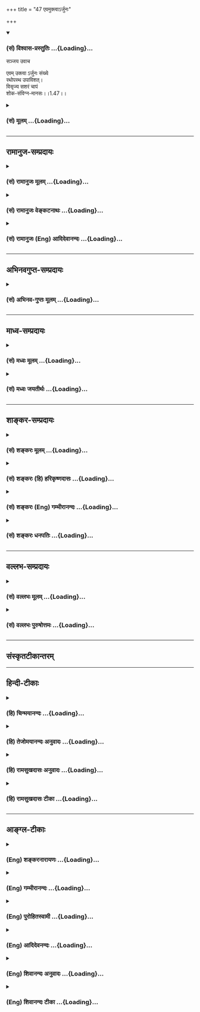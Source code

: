 +++
title = "47 एवमुक्त्वाऽर्जुनः"

+++
<div class="js_include" newlevelforh1="3" title="(सं) विश्वास-प्रस्तुतिः" unfilled url="/purANam/mahAbhAratam/06-bhIShma-parva/02-bhagavad-gItA-parva/saMskRtam/vishvAsa-prastutiH/01_arjuna-viShAda-yogaH/47_evamuktvA-rjunaH.md">
<details open><summary><h3>(सं) विश्वास-प्रस्तुतिः ...{Loading}...</h3></summary>

सञ्जय उवाच  

एवम् उक्त्वा ऽर्जुनः संख्ये  
रथोपस्थ उपाविशत्।  
विसृज्य सशरं चापं  
शोक-संविग्न-मानसः।।1.47।।
</details>
</div>
<div class="js_include collapsed" newlevelforh1="3" title="(सं) मूलम्" unfilled url="/purANam/mahAbhAratam/06-bhIShma-parva/02-bhagavad-gItA-parva/saMskRtam/mUlam/01_arjuna-viShAda-yogaH/47_evamuktvA-rjunaH.md">
<details><summary><h3>(सं) मूलम् ...{Loading}...</h3></summary>

सञ्जय उवाच  
एवमुक्त्वाऽर्जुनः संख्ये रथोपस्थ उपाविशत्।  
विसृज्य सशरं चापं शोकसंविग्नमानसः।।1.47।।
</details>
</div>


_________________
## रामानुज-सम्प्रदायः
<div class="js_include collapsed" newlevelforh1="3" title="(सं) रामानुजः मूलम्" unfilled url="/purANam/mahAbhAratam/06-bhIShma-parva/02-bhagavad-gItA-parva/saMskRtam/rAmAnujaH/mUlam/01_arjuna-viShAda-yogaH/47_evamuktvA-rjunaH.md">
<details><summary><h3>(सं) रामानुजः मूलम् ...{Loading}...</h3></summary>

।।1.47।। अर्जुन उवाच संजय उवाच स तु पार्थो महामनाः परमकारुणिको
दीर्घबन्धुः परमधार्मिकः सभ्रातृको भवद्भिः अतिघोरैः मारणैः जतुगृहादिभिः
असकृद् वञ्चितः अपि परमपुरुषसहायः अपि हनिष्यमाणान् भवदीयान् विलोक्य
बन्धुस्नेहेन परमया च कृपया धर्माधर्मभयेन च अतिमात्रस्विन्नसर्वगात्रः
सर्वथा अहं न योत्स्यामि इति उक्त्वा बन्धुविश्लेषजनितशोकसंविग्नमानसः सशरं
चापं विसृज्य रथोपस्थे उपाविशत्।

</details>
</div>
<div class="js_include collapsed" newlevelforh1="3" title="(सं) रामानुजः वेङ्कटनाथः" unfilled url="/purANam/mahAbhAratam/06-bhIShma-parva/02-bhagavad-gItA-parva/saMskRtam/rAmAnujaH/venkaTanAthaH/01_arjuna-viShAda-yogaH/47_evamuktvA-rjunaH.md">
<details><summary><h3>(सं) रामानुजः वेङ्कटनाथः ...{Loading}...</h3></summary>

।।1.47।। एतान्न हन्तुमिच्छामि 1।35यदि मामप्रतीकारम् 1।46
इत्यादेरभिप्रेतमाह सर्वथाहमिति। सर्वथा बहुप्रकारम्। एषामाततायित्वेऽपि
इदानीं हन्तुमुद्यतत्वेऽपि युद्धान्निवृत्तेरधर्माकीत्यादिहेतुत्वेऽपि
युद्धस्य त्रैलोक्यराज्याद्युपायत्वेऽपि किं बहुना सर्वेश्वरेश्वरेण मम
हिततमोपदेशिना भवतोक्तत्वेऽपीति भावः। बन्धुविनाशस्य सिद्धत्वाध्यवसायः
शोकहेतुः विषादमात्रपरो वाऽत्रशोकशब्दः। स शोकः शरचापपरित्यागे हेतुरिति
व्युत्क्रमपाठेन दर्शितम्। संविग्नमानसः इति अत्यर्थचलितयुद्धाध्यवसाय
इत्यर्थः। ओ विजी भयचलनयोः इति धातुः। एवं चलितयुद्धाध्यवसायत्वात्
समराध्वरस्रुक्स्रुवादिस्थानीयं सशरं चापं विसृज्य प्रायोपवेशादिपर इव
रथोपस्थे रथिस्थानाद्विनिवृत्य रथोत्सङ्ग उपाविशदिति भावः।  
इति कवितार्किकसिंहस्य सर्वतंत्रस्वतंत्रस्य श्रीमद्वेङ्कटनाथस्य
वेदान्ताचार्यस्य कृतिषु

</details>
</div>
<div class="js_include collapsed" newlevelforh1="3" title="(सं) रामानुजः (Eng) आदिदेवानन्दः" unfilled url="/purANam/mahAbhAratam/06-bhIShma-parva/02-bhagavad-gItA-parva/saMskRtam/rAmAnujaH/english/AdidevAnandaH/01_arjuna-viShAda-yogaH/47_evamuktvA-rjunaH.md">
<details><summary><h3>(सं) रामानुजः (Eng) आदिदेवानन्दः ...{Loading}...</h3></summary>

1.26 - 1.47 Arjuna said - Sanjaya said Sanjaya continued: The
high-minded Arjuna, extremely kind, deeply friendly, and supremely
righteous, having brothers like himself, though repeatedly deceived by
the treacherous attempts of your people like burning in the lac-house
etc., and therefore fit to be killed by him with the help of the Supreme
Person, nevertheless said, 'I will not fight.' He felt weak, overcome as
he was by his love and extreme compassion for his relatives. He was also
filled with fear, not knowing what was righteous and what unrighteous.
His mind was tortured by grief, because of the thought of future
separation from his relations. So he threw away his bow and arrow and
sat on the chariot as if to fast to death.

</details>
</div>


_________________
## अभिनवगुप्त-सम्प्रदायः
<div class="js_include collapsed" newlevelforh1="3" title="(सं) अभिनव-गुप्तः मूलम्" unfilled url="/purANam/mahAbhAratam/06-bhIShma-parva/02-bhagavad-gItA-parva/saMskRtam/abhinava-guptaH/mUlam/01_arjuna-viShAda-yogaH/47_evamuktvA-rjunaH.md">
<details><summary><h3>(सं) अभिनव-गुप्तः मूलम् ...{Loading}...</h3></summary>

।।1.47।। No commentary.

</details>
</div>


_________________
## माध्व-सम्प्रदायः
<div class="js_include collapsed" newlevelforh1="3" title="(सं) मध्वः मूलम्" unfilled url="/purANam/mahAbhAratam/06-bhIShma-parva/02-bhagavad-gItA-parva/saMskRtam/madhvaH/mUlam/01_arjuna-viShAda-yogaH/47_evamuktvA-rjunaH.md">
<details><summary><h3>(सं) मध्वः मूलम् ...{Loading}...</h3></summary>

।।1.47।। Sri Madhvacharya did not comment on this sloka. The commentary
starts from 2.11.

</details>
</div>
<div class="js_include collapsed" newlevelforh1="3" title="(सं) मध्वः जयतीर्थः" unfilled url="/purANam/mahAbhAratam/06-bhIShma-parva/02-bhagavad-gItA-parva/saMskRtam/madhvaH/jayatIrthaH/01_arjuna-viShAda-yogaH/47_evamuktvA-rjunaH.md">
<details><summary><h3>(सं) मध्वः जयतीर्थः ...{Loading}...</h3></summary>

।।1.47।। Sri Jayatirtha did not comment on this sloka. The commentary
starts from 2.11.

</details>
</div>


_________________
## शाङ्कर-सम्प्रदायः
<div class="js_include collapsed" newlevelforh1="3" title="(सं) शङ्करः मूलम्" unfilled url="/purANam/mahAbhAratam/06-bhIShma-parva/02-bhagavad-gItA-parva/saMskRtam/shankaraH/mUlam/01_arjuna-viShAda-yogaH/47_evamuktvA-rjunaH.md">
<details><summary><h3>(सं) शङ्करः मूलम् ...{Loading}...</h3></summary>

1.47 Sri Sankaracharya did not comment on this sloka. The commentary
starts from 2.10.

</details>
</div>
<div class="js_include collapsed" newlevelforh1="3" title="(सं) शङ्करः (हि) हरिकृष्णदासः" unfilled url="/purANam/mahAbhAratam/06-bhIShma-parva/02-bhagavad-gItA-parva/saMskRtam/shankaraH/hindI/harikRShNadAsaH/01_arjuna-viShAda-yogaH/47_evamuktvA-rjunaH.md">
<details><summary><h3>(सं) शङ्करः (हि) हरिकृष्णदासः ...{Loading}...</h3></summary>

।।1.47।। Sri Sankaracharya did not comment on this sloka.

</details>
</div>
<div class="js_include collapsed" newlevelforh1="3" title="(सं) शङ्करः (Eng) गम्भीरानन्दः" unfilled url="/purANam/mahAbhAratam/06-bhIShma-parva/02-bhagavad-gItA-parva/saMskRtam/shankaraH/english/gambhIrAnandaH/01_arjuna-viShAda-yogaH/47_evamuktvA-rjunaH.md">
<details><summary><h3>(सं) शङ्करः (Eng) गम्भीरानन्दः ...{Loading}...</h3></summary>

1.47 Sri Sankaracharya did not comment on this sloka. The commentary
starts from 2.10.

</details>
</div>
<div class="js_include collapsed" newlevelforh1="3" title="(सं) शङ्करः धनपतिः" unfilled url="/purANam/mahAbhAratam/06-bhIShma-parva/02-bhagavad-gItA-parva/saMskRtam/shankaraH/dhanapatiH/01_arjuna-viShAda-yogaH/47_evamuktvA-rjunaH.md">
<details><summary><h3>(सं) शङ्करः धनपतिः ...{Loading}...</h3></summary>

।।1.47।। एतद्वॄत्तान्तं संजयो धृतराष्ट्रं प्रत्यावेदितवानित्याह **संजय
इति।** एवमुक्त्वा उक्तेन प्रकारेण श्रीकृष्णं प्रति विज्ञापनं कृत्वा
पूर्वं शूराणामवलोकनायोत्थितोऽर्जुनः परया कृपयाविष्टः। शोकग्रहणं
मोहस्याप्युपलक्षणार्थम्। शोकमोहाभ्यां सभ्यगुद्विग्नं मनो यस्य स एतादृशः
सन् संख्ये संग्रामभूमिमध्ये शरेण सहितं चापं कार्मुकं विसृज्य त्यक्त्वा
रथोपस्थे रथस्योपरि उपाविशत् उपविष्टवानित्यर्थः।  
इति
श्रीपरमहंसपरिव्राजकाचार्यबालस्वामिश्रीपादशिष्यदत्तवंशावतंसरामकुमारसूनुधनपतिविदुषा
विरचितायां गीताभाष्योत्कर्षदीपिकायां प्रथमोऽध्यायः।।1।।

</details>
</div>


_________________
## वल्लभ-सम्प्रदायः
<div class="js_include collapsed" newlevelforh1="3" title="(सं) वल्लभः मूलम्" unfilled url="/purANam/mahAbhAratam/06-bhIShma-parva/02-bhagavad-gItA-parva/saMskRtam/vallabhaH/mUlam/01_arjuna-viShAda-yogaH/47_evamuktvA-rjunaH.md">
<details><summary><h3>(सं) वल्लभः मूलम् ...{Loading}...</h3></summary>

।।1.47।। एवं तु पार्थो महाकरुणो लोकवेदधर्मपण्डितमानी कोमलमना वासुदेवसहायो
निहनिष्यमाणान् विलोक्य बन्धुस्नेहेनाधमभयेन च प्रस्विन्नाङ्गः सर्वथा न
योत्स्यामीत्युक्त्वा मोहशोकाविष्टः सशरं चापं उत्सृज्य रथोपस्थ उपाविशत्
सर्वतो दुःखेन निर्विण्ण उपविष्टः इत्यार्तवत्वं तस्य सूचितम्।

</details>
</div>
<div class="js_include collapsed" newlevelforh1="3" title="(सं) वल्लभः पुरुषोत्तमः" unfilled url="/purANam/mahAbhAratam/06-bhIShma-parva/02-bhagavad-gItA-parva/saMskRtam/vallabhaH/puruShottamaH/01_arjuna-viShAda-yogaH/47_evamuktvA-rjunaH.md">
<details><summary><h3>(सं) वल्लभः पुरुषोत्तमः ...{Loading}...</h3></summary>

।।1.47।। ततः किं कृतवानित्यपेक्षायां सञ्जय आह। एवमुक्त्वा अर्जुनः सङ्ख्ये
सङ्ग्रामे रथोपस्थे रथोपरि स्थितः भक्त्यन्तरायत्वेन
युद्धोपक्रान्तिराज्यानाकाङ्क्षणेऽपि भगवदनुत्तरे भक्तिज्ञानार्थं
शोकसंविग्नमानसो भूत्वा सशरं चापं विसृज्य उप समीपे भगवत आविशत् स्थित
इत्यर्थः।  
  
  
एवमस्मिन्नध्यायेऽर्जुनस्य विषादे लोकशास्त्रातिक्रमो हेतुत्वेनोक्तः। न
चार्त्ताधिकारस्याग्रिमाध्यायारम्भ एव सिद्धेरस्याध्यायस्य किं प्रयोजनमिति
शङ्क्यम् कृपावेशबोधनार्थत्वेन सप्रयोजनत्वात्। अत एव पाद्मे
गीतामाहात्म्ये तस्मादध्यायमाद्यं यः पठेद्यः संस्मरेत्तथा। अभ्यासादस्य न
भवेद्भवाम्भोधिः सुदुस्तरः श्लो.53 इति फलमुक्तं तस्मादुपोद्धातसङ्गतिः।।

</details>
</div>


_________________
## संस्कृतटीकान्तरम्


_________________
## हिन्दी-टीकाः
<div class="js_include collapsed" newlevelforh1="3" title="(हि) चिन्मयानन्दः" unfilled url="/purANam/mahAbhAratam/06-bhIShma-parva/02-bhagavad-gItA-parva/hindI/chinmayAnandaH/01_arjuna-viShAda-yogaH/47_evamuktvA-rjunaH.md">
<details><summary><h3>(हि) चिन्मयानन्दः ...{Loading}...</h3></summary>

।।1.47।। रणभूमि में संजय ने जो कुछ भी देखा उसका वह वर्णन करता है। अपने
ही तर्कों से थका और शोक में डूबा हुआ अर्जुन अपने शस्त्रास्त्रों को
फेंककर रथ में बैठ जाता है।  
गीता के प्रथम अध्याय में अर्जुन को हम इसी स्थिति में छोड़ देते हैं।  
conclusion  
ँ़ तत्सदिति श्रीमद्भगवद्गीतासूपनिषत्सु ब्रह्मविद्यायां योगशास्त्रे  
  
श्रीकृष्णार्जुनसंवादे अर्जुनविषादयोगो नाम प्रथमोऽध्याय।।  
इस प्रकार श्रीकृष्णार्जुनसंवाद के रूप में ब्रह्मविद्या और
योगशास्त्रस्वरूप श्रीमद्भगवदगीतोपनिषद् का अर्जुनविषादयोग नामक प्रथम
अध्याय समाप्त होता है।  
प्राचीन काल में शास्त्रीय ग्रन्थों की समाप्ति किसी चिन्ह अथवा विशिष्ट
संकेत द्वारा सूचित की जाती थी। आधुनिक काल की मुद्रित पुस्तकों में इसकी
आवश्यकता नहीं रहती क्योंकि हम पुस्तक में एक अध्याय की समाप्ति और नये
अध्याय को प्रारम्भ किया हुआ देख सकते हैं। मुद्रित पुस्तकों में भी इसे
अध्यायों के विभिन्न शीर्षकों के द्वारा अंकित किया जाता है।  
प्राचीन काल में पुस्तकों के अभाव में विद्यार्थियों को मौखिक उपदेश दिया
जाता था। इस प्रकार ग्रन्थों के नवीन संस्करण उनके मस्तिष्क के स्मृति पटल
पर ही अंकित होते थे। उस समय मौखिक उपदेश होने के कारण विद्यार्थीगण उसे
कण्ठस्थ कर लेते थे। इसलिए यह आवश्यक था कि एक अध्याय की समाप्ति और दूसरे
अध्याय का प्रारम्भ बताने वाला कोई सूचक चिह्न हो। उपनिषदों में इसे सूचित
करने के लिए अध्याय के अन्तिम मन्त्र अथवा मन्त्र के अन्तिम अंश को दो बार
दोहराया जाता है। परन्तु गीता के प्रत्येक अध्याय के अन्त में केवल एक
संकल्प वाक्य पाया जाता है। प्रत्येक अध्याय के संकल्प वाक्य में अन्तर
केवल अध्याय की संख्या और उसके विशेष नाम का ही है।  
गीता का संकल्प वाक्य अत्यन्त सुन्दर एवं सारगर्भित शब्दों से पूर्ण है। यह
स्वयं ही इस ग्रन्थ की विषय वस्तु के सम्बन्ध में विस्तृत जानकारी देता है।
यहाँ सम्पूर्ण श्रीमद्भगवद्गीता को ही नहीं अपितु उसके प्रत्येक अध्याय को
भी उपनिषद् की संज्ञा दी गयी है। अठारह अध्यायी गीतोपनिषद् के प्रथम अध्याय
का नाम अर्जुनविषादयोग है। इन अध्यायों को उपनिषद् कहने का कारण यह है कि
इनमें उपनिषद् के विषय का ही प्रतिपादन किया गया है। इनके लक्ष्यार्थ को
ऐसे पाठक गण नहीं समझ सकेंगे जो बिना किसी पूर्व तैयारी के इनका अध्ययन
करेंगे। सरल प्रतीत होने वाले श्लोकों में छिपे गूढ़ार्थ को समझने के लिये
मनन की अत्यन्त आवश्यकता होती है। उपनिषद् विद्या के समान यहाँ भी गीता के
श्लोकों में निहित परमार्थ निधि को पाने के लिये एक कृपालु एवं योग्य गुरु
की आवश्यकता है।  
उपनिषद् शब्द का अर्थ है वह विद्या जिसका अध्ययन गुरु के समीप (उप) पहुँचकर
उसके चरणों के पास अत्यन्त नम्र भाव से और निश्चयपूर्वक (नि) बैठकर (षद्)
किया जाता है। विश्व के सभी धार्मिक शास्त्र ग्रन्थों का विषय एक ही है। वे
सभी हमको यह शिक्षा देते हैं कि इस नित्य परिवर्तनशील जगत् के पीछे एक
अविनाशी पारमार्थिक सत्य है जो इस जगत् का मूल स्वरूप है। इस अद्वैत सत्य
को हिन्दू धर्म ग्रन्थों में ब्रह्म कहा गया है। इसलिये ब्रह्म का ज्ञान
तथा उसके अनुभव के लिये साधनों का उपदेश देने वाली विद्या ब्रह्मविद्या
कहलाती है।  
पाश्चात्य दर्शन के विपरीत आर्य लोगों को कोई भी दर्शन तभी स्वीकार होता था
जब कोई दार्शनिक ऐसे साधनों का भी निरूपण करता था जिनके द्वारा प्रत्येक
साधक उस दर्शन के लक्ष्य तक पहुँच सकता है। इस प्रकार हिन्दू दर्शनशास्त्र
के दो भाग हैं तत्त्वज्ञान और योगशास्त्र। इस दूसरे भाग में अभ्यसनीय
साधनों का वर्णन किया गया है।  
योग शब्द युज धातु से बना है जिसका अर्थ है जोड़ना । स्वयं को वर्तमान की
स्थिति से ऊँचा उठाकर किसी श्रेष्ठ एवं पूर्ण आदर्श को प्राप्त करने के
लिये साधक जो प्रयत्न करता है उसे योग कहते हैं और इस विज्ञान को
योगशास्त्र। संकल्प वाक्य में गीता को योगशास्त्र कहा जाता गया है। इसलिये
इससे हम उन साधनों के ज्ञान की अपेक्षा रखते हैं जिनके अभ्यास द्वारा
परमार्थ सत्य का साक्षात् अनुभव प्राप्त किया जा सकता है।  
अत्यन्त सूक्ष्म एवं शास्त्रीय विषय होने के कारण तत्त्वज्ञान और
योगशास्त्र में संसार के सामान्य जनों का विशेष आकर्षण और रुचि नहीं होती
है। इसमें प्रतिपादित ज्ञान किसी दृश्य पदार्थ का नहीं है। एक गणितज्ञ के
अतिरिक्त अन्य सामान्य जनों को गणित विषय शुष्क और नीरस प्रतीत होता है।
गणित के ज्ञान की व्यावहारिक जीवन में अत्यधिक आवश्यकता भी नहीं होती।
परन्तु धर्म का प्रयोजन संसार दुख की निवृत्ति होने के कारण सभी लोगों को
इसकी आवश्यकता है। अत तत्त्वज्ञान के कठिन विषय को सरल और आकर्षक ढंग से
सामान्य जनों के सम्मुख प्रस्तुत करने का प्रयत्न सभी आचार्यों ने किया है।
गुरु के मुख से उपदेश प्राप्त करने की विधि का उन्होंने सफल उपयोग किया। एक
सुपरिचित गुरु के शब्द भी हमें सुपरिचित मालूम पड़ने लगते हैं।  
तत्त्वज्ञान का प्राथमिक शिक्षण देने वाले ग्रन्थ स्मृति ग्रन्थ हैं जैसे
मनुस्मृति गौतमस्मृति आदि। ये ग्रन्थ सरलतापूर्वक समझ में आ सकते हैं।
उपनिषदों में हमें गुरु और शिष्य का वर्णन मिलता है किन्तु वह अधिक विस्तार
में नहीं है। गीता में हमें इसका सम्पूर्ण चित्र मिलता है। गीता की
पार्श्वभूमि में युद्ध की उत्तेजक स्थिति के बीच औपनिषदीय पुरातन सत्य की
एक बार पुन उद्घोषणा की गयी है।  
यहाँ इस ज्ञान का उपदेश स्वयं भगवान् श्रीकृष्ण अपने परम मित्र अर्जुन को
ऐसी संघर्षपूर्ण स्थिति के संदर्भ में दे रहे हैं जहाँ वह पूर्णतया मानसिक
सन्तुलन को खोकर विषाद की अवस्था को प्राप्त होता है। इसलिये गीता से हम
ऐसे उपदेश और मार्गदर्शन की अपेक्षा रख सकते हैं जो अत्यन्त
सहानुभूतिपूर्वक किया गया हो। उपनिषद् के ऋषियों का सम्बन्ध सामान्य जनों
से इतना अधिक नहीं था कि वे उनकी दुर्बलताओं को पूर्णतया समझ सकें। गीता की
यह विशेषता संकल्पवाक्य में यह कहकर बतायी गयी है कि यह स्वयं भगवान्
द्वारा एक र्मत्य पुरुष को दिया गया उपदेश है श्रीकृष्णार्जुनसंवादे।  
इस अध्याय का शीर्षक अर्जुनविषादयोग है जो कि वास्तव में परस्पर विरोधी
शब्दों से बना है। यदि विषाद ही योग हो तो हम सब बिना किसी इच्छा या
प्रयत्न के योगी ही हैं। इस अध्याय की व्याख्या में मैंने पहले ही सूचित
किया है कि अर्जुन की विषाद की यह स्थिति इष्ट है क्योंकि इसमें गीतोपदेश
के बीज बोकर श्रीकृष्ण के पूर्णत्व के पुष्प प्राप्त किये जा सकते हैं।
किसी एक व्यक्ति समाज या राष्ट्र में धर्म और तत्त्वज्ञान की माँग तभी होगी
जब उनके हृदय में अर्जुन के विषाद का अनुभव होगा।  
आज का जगत् जितनी अधिक मात्रा में यह अनुभव करेगा कि वह जीवन संग्राम का
सामना करने में असहाय है और उसमें यह साहस नहीं कि स्वयं के द्वारा निर्मित
अपने प्रिय आर्थिक मूल्यों एवं औद्योगिक लोभ का वह संहार कर सके उतनी ही
अधिक मात्रा में वह गीतोपदेश का पात्र है। केवल पाकशास्त्र की क्रिया स्वयं
में पूर्णता नहीं रखती। उसकी पूर्णता भोजन करने में है। उसी प्रकार जीवन
में उच्च आराम और अनेक सुख सुविधाओं के साधन जुटा लेने पर भी पूर्णता अथवा
कृतकृत्यता का अनुभव नहीं होता है। ऐसे समय में ही मनुष्य को पूर्णत्व
प्राप्त करने की तीव्र अभिलाषा होती है। विषाद की स्थिति प्राप्त किये बिना
अकेले शास्त्र हमारी सहायता नहीं कर सकते। आत्मयोग के पूर्व विषाद की
स्थिति अनिवार्य होने के कारण उसे यहाँ योग कहा गया है। गीता में वर्णित
योग को सीखने एवं जीने के लिए अर्जुनविषाद की स्थिति प्राथमिक साधना है।

</details>
</div>
<div class="js_include collapsed" newlevelforh1="3" title="(हि) तेजोमयानन्दः अनुवादः" unfilled url="/purANam/mahAbhAratam/06-bhIShma-parva/02-bhagavad-gItA-parva/hindI/tejomayAnandaH/anuvAdaH/01_arjuna-viShAda-yogaH/47_evamuktvA-rjunaH.md">
<details><summary><h3>(हि) तेजोमयानन्दः अनुवादः ...{Loading}...</h3></summary>

।।1.47।। संजय ने कहा -- रणभूमि (संख्ये) में शोक से उद्विग्न मनवाला
अर्जुन इस प्रकार कहकर बाणसहित धनुष को त्याग कर रथ के पिछले भाग में बैठ
गया।

</details>
</div>
<div class="js_include collapsed" newlevelforh1="3" title="(हि) रामसुखदासः अनुवादः" unfilled url="/purANam/mahAbhAratam/06-bhIShma-parva/02-bhagavad-gItA-parva/hindI/rAmasukhadAsaH/anuvAdaH/01_arjuna-viShAda-yogaH/47_evamuktvA-rjunaH.md">
<details><summary><h3>(हि) रामसुखदासः अनुवादः ...{Loading}...</h3></summary>

।।1.47।। संजय बोले - ऐसा कहकर शोकाकुल मनवाले अर्जुन बाणसहित धनुष का
त्याग करके युद्धभूमि में रथके मध्यभाग में बैठ गये।

</details>
</div>
<div class="js_include collapsed" newlevelforh1="3" title="(हि) रामसुखदासः टीका" unfilled url="/purANam/mahAbhAratam/06-bhIShma-parva/02-bhagavad-gItA-parva/hindI/rAmasukhadAsaH/TIkA/01_arjuna-viShAda-yogaH/47_evamuktvA-rjunaH.md">
<details><summary><h3>(हि) रामसुखदासः टीका ...{Loading}...</h3></summary>

।।1.47।।***व्याख्या--*'एवमुक्त्वार्जुनः ৷৷. शोकसंविग्नमानसः'--**युद्ध
करना सम्पूर्ण अनर्थोंका मूल है, युद्ध करनेसे यहाँ कुटुम्बियोंका नाश
होगा, परलोकमें नरकोंकी प्राप्ति होगी आदि बातोंको युक्ति और प्रमाणसे कहकर
शोकसे अत्यन्त व्याकुल मनवाले अर्जुनने युद्ध न करनेका पक्का निर्णय कर
लिया। जिस रणभूमिमें वे हाथमें धनुष लेकर उत्साहके साथ आये थे, उसी
रणभूमिमें उन्होंने अपने बायें हाथसे गाण्डीव धनुषको और दायें हाथसे बाणको
नीचे रख दिया और स्वयं रथके मध्यभागमें अर्थात् दोनों सेनाओंको देखनेके
लिये जहाँपर खड़े थे, वहींपर शोकमुद्रामें बैठ गये।  
अर्जुनकी ऐसी शोकाकुल अवस्था होनेमें मुख्य कारण है--भगवान्का भीष्म और
द्रोणके सामने रथ खड़ा करके अर्जुनसे कुरुवंशियोंको देखनेके लिये कहना और
उनको देखकर अर्जुनके भीतर छिपे हुए मोहका जाग्रत् होना। मोहके जाग्रत्
होनेपर अर्जुन कहते हैं कि युद्धमें हमारे कुटुम्बी मारे जायँगे।
कुटुम्बियोंका मरना ही बड़े नुकसानकी बात है। दुर्योधन आदि तो लोभके कारण
इस नुकसानकी तरफ नहीं देख रहे हैं। परन्तु युद्धसे कितनी अनर्थ परम्परा चल
पड़ेगी--इस तरफ ध्यान देकर हमलोगोंको ऐसे पापसे निवृत्त हो ही जाना चाहिये।
हमलोग राज्य और सुखके लोभसे कुलका संहार करनेके लिये रणभूमिमें खड़े हो गये
हैं--यह हमने बड़ी भारी गलती की! अतः युद्ध न करते हुए शस्त्ररहित मेरेको
यदि सामने खड़े हुए योद्धालोग मार भी दें तो उससे मेरा हित ही होगा। इस तरह
अन्तःकरणमें मोह छा जानेके कारण अर्जुन युद्धसे उपरत होनेमें एवं अपने मर
जाननेमें भी हित देखते हैं और अन्तमें उसी मोहके कारण बाणसहित धनुषका त्याग
करके विषादमग्न होकर बैठ जाते हैं। यह मोहकी ही महिमा है कि जो अर्जुन धनुष
उठाकर युद्धके लिये तैयार हो रहे थे, वही अर्जुन धनुषको नीचे रखकर शोकसे
अत्यन्त व्याकुल हो रहे हैं!  
  
**इस प्रकार ऊँ, तत्, सत्--इन भगवन्नामोंके उच्चारणपूर्वक ब्रह्मविद्या और
योगशास्त्रमय श्रीमद्भगवद्गीतोपनिषद्रूप श्रीकृष्णार्जुनसंवादमें
'अर्जुनविषादयोग' नामक पहला अध्याय पूर्ण हुआ।।1।।**  
  


</details>
</div>


_________________
## आङ्ग्ल-टीकाः
<div class="js_include collapsed" newlevelforh1="3" title="(Eng) शङ्करनारायणः" unfilled url="/purANam/mahAbhAratam/06-bhIShma-parva/02-bhagavad-gItA-parva/english/shankaranArAyaNaH/01_arjuna-viShAda-yogaH/47_evamuktvA-rjunaH.md">
<details><summary><h3>(Eng) शङ्करनारायणः ...{Loading}...</h3></summary>

1.47. Sanjaya said Having said this much about the battle, and letting
his bow fall with arrows, Arjuna sat down on the back of the chariot,
with his mind agitated with grief.

</details>
</div>
<div class="js_include collapsed" newlevelforh1="3" title="(Eng) गम्भीरानन्दः" unfilled url="/purANam/mahAbhAratam/06-bhIShma-parva/02-bhagavad-gItA-parva/english/gambhIrAnandaH/01_arjuna-viShAda-yogaH/47_evamuktvA-rjunaH.md">
<details><summary><h3>(Eng) गम्भीरानन्दः ...{Loading}...</h3></summary>

1.47 Sanjaya narrated: Having said so, Arjuna, with a mind afflicted
with sorrow, sat down on the chariot in the midst of the battle, casting
aside the bow along with the arrows.

</details>
</div>
<div class="js_include collapsed" newlevelforh1="3" title="(Eng) पुरोहितस्वामी" unfilled url="/purANam/mahAbhAratam/06-bhIShma-parva/02-bhagavad-gItA-parva/english/purohitasvAmI/01_arjuna-viShAda-yogaH/47_evamuktvA-rjunaH.md">
<details><summary><h3>(Eng) पुरोहितस्वामी ...{Loading}...</h3></summary>

1.47 Sanjaya said: "Having spoken thus, in the midst of the armies,
Arjuna sank on the seat of the chariot, casting away his bow and arrow;
heartbroken with grief."

</details>
</div>
<div class="js_include collapsed" newlevelforh1="3" title="(Eng) आदिदेवनन्दः" unfilled url="/purANam/mahAbhAratam/06-bhIShma-parva/02-bhagavad-gItA-parva/english/AdidevanandaH/01_arjuna-viShAda-yogaH/47_evamuktvA-rjunaH.md">
<details><summary><h3>(Eng) आदिदेवनन्दः ...{Loading}...</h3></summary>

1.47 Sanjaya said : Having spoken thus on the battle-field, Arjuna threw
aside his how and arrows and sat down on the seat of the chariot, his
heart overwhelmed with grief.

</details>
</div>
<div class="js_include collapsed" newlevelforh1="3" title="(Eng) शिवानन्दः अनुवादः" unfilled url="/purANam/mahAbhAratam/06-bhIShma-parva/02-bhagavad-gItA-parva/english/shivAnandaH/anuvAdaH/01_arjuna-viShAda-yogaH/47_evamuktvA-rjunaH.md">
<details><summary><h3>(Eng) शिवानन्दः अनुवादः ...{Loading}...</h3></summary>

1.47. Sanjaya said Having thus spoken in the midst of the battlefield,
Arjuna, casting away his bow and arrow, sat down on the seat of the
chariot with his mind overwhelmed with sorrow.

</details>
</div>
<div class="js_include collapsed" newlevelforh1="3" title="(Eng) शिवानन्दः टीका" unfilled url="/purANam/mahAbhAratam/06-bhIShma-parva/02-bhagavad-gItA-parva/english/shivAnandaH/TIkA/01_arjuna-viShAda-yogaH/47_evamuktvA-rjunaH.md">
<details><summary><h3>(Eng) शिवानन्दः टीका ...{Loading}...</h3></summary>

1.47 एवम् thus; उक्त्वा having said; अर्जुनः Arjuna; संख्ये in the
battle; रथोपस्थे on the seat of the chariot; उपाविशत् sat down; विसृज्य
having cast away; सशरम् with arrow; चापम् bow; शोकसंविग्नमानसः with a
mind distressed with sorrow.Thus in the Upanishads of the glorious
Bhagavad Gita; the science of the Eternal; the scripture of Yoga; the
dialogue between Sri Krishna and Arjuna; ends the first discourse
entitledThe Yoga of the Despondency of Arjuna.

</details>
</div>
